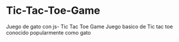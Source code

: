 # Tic-Tac-Toe-Game
Juego de gato con js- Tic Tac Toe Game
Juego basico de Tic tac toe conocido popularmente como gato
